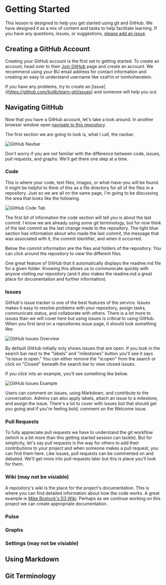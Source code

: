 # Getting Started 

This lesson is designed to help you get started using git and GitHub. We have designed it as a mix of content and tasks to help facilitate learning. If you have any questions, issues, or suggestions, [please add an issue](https://github.com/bulib/learn-git/issues).


## Creating a GitHub Account 

Creating your GitHub account is the first set to getting started. To create an account, head over to their [Join GitHub](https://github.com/join) page and create an account. We recommend using your BU email address for contact information and creating an easy to understand username like vzafrin or tomhohenstein. 

If you have any problems, try to create an [issue]((https://github.com/bulib/learn-git/issues) and someone will help you out. 

## Navigating GitHub 

Now that you have a GitHub account, let's take a look around. In another browser window open [navigate to this repository](https://github.com/bulib/learn-git). 

The first section we are going to look is, what I call, the navbar. 

![GitHub Navbar](https://raw.githubusercontent.com/bulib/learn-git/master/images/getting-started-github-navbar.png)

Don't worry if you are not familiar with the difference between code, issues, pull requests, and graphs. We'll get there one step at a time. 

### Code 

This is where your code, text files, images, or what-have-you will be found. It might be helpful to think of this as a file directory for all of the files in a repository. Just so we are all on the same page, I'm going to be discussing the area that looks like the following.

![GitHub Code Tab](https://raw.githubusercontent.com/bulib/learn-git/master/images/getting-started-code.png)

The first bit of information the code section will tell you is about the last commit. I know we are already using some git terminology, but for now think of the last commit as the last change made to the repository. The light blue section has information about who made the last commit, the message that was associated with it, the commit identifier, and when it occurred.

Below the commit information are the files and folders of the repository. You can click around the repository to view the different files. 

One great feature of GitHub that it automatically displays the readme.md file for a given folder. Knowing this allows us to communicate quickly with anyone visiting our repository (and it also makes the readme.md a great place for documentation and further information). 

### Issues 

GitHub's issue tracker is one of the best features of the service. Issues makes it easy to resolve problems with your repository, assign tasks, communicate status, and collaborate with others. There is a lot more to issues than we will cover here but using issues is critical to using GitHub. When you first land on a repositories issue page, it should look something like: 

![GitHub Issues Overview](https://raw.githubusercontent.com/bulib/learn-git/master/images/getting-started-issues-overview.png)

By default GitHub initially only shows issues that are open. If you look in the search bar next to the "labels" and "milestones" button you'll see it says "is:issue is:open." You can either remove the "is:open" from the search or click on "Closed" beneath the search bar to view closed issues.  

If you click into an example, you'll see something like below. 

![GitHub Issues Example](https://github.com/bulib/learn-git/blob/master/images/getting-started-issues-example.png)

Users can comment on issues, using Markdown, and contribute to the conversation. Admins can also apply labels, attach an issue to a milestone, and assign the issue. There's a lot to cover with issues but that should get you going and if you're feeling bold, comment on the Welcome issue. 

### Pull Requests 

To fully appreciate pull requests we have to understand the git workflow (which is a bit more than this getting started session can tackle). But for simplicity, let's say pull requests is the way for others to add their contributions to your project and when someone makes a pull request, you can find them here. Like issues, pull requests can be commented on and debated. We'll get more into pull requests later but this is place you'll look for them. 

### Wiki (may not be visiable) 

A repository's wiki is the place for the project's documentation. This is where you can find detailed information about how the code works. A great example is [Mike Bostock's D3 Wiki](https://github.com/mbostock/d3/wiki). Perhaps as we continue working on this project we can create appropriate documentation. 

### Pulse 

### Graphs 

### Settings (may not be visiable) 

## Using Markdown 


## Git Terminology 

